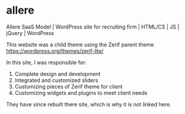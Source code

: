 # allere
Allere SaaS Model | WordPress site for recruiting firm | HTML/CS | JS | jQuery | WordPress 

This website was a child theme using the Zerif parent theme
https://wordpress.org/themes/zerif-lite/

In this site, I was responsible for:
1. Complete design and development
2. Integrated and customized sliders
3. Customizing pieces of Zerif theme for client
4. Customizing widgets and plugins to meet client needs

They have since rebuilt there site, which is why it is not linked here.
